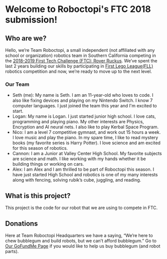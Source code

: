 # Welcome to Roboctopi's FTC 2018 submission!

## Who are we?
Hello, we’re Team Roboctopi, a small independent (not affiliated with any school or organization) robotics team in Southern California competing in the [2018-2019 First Tech Challenge (FTC): Rover Ruckus](https://www.firstinspires.org/robotics/ftc). We’ve spent the last 2 years building our skills by participating in [First Lego League(FLL)](https://www.firstinspires.org/robotics/fll) robotics competition and now, we’re ready to move up to the next level.
### Our Team
* Seth (me): My name is Seth. I am an 11-year-old who loves to code. I also like fixing devices and playing on my Nintendo Switch. I know 7 computer languages. I just joined the team this year and I'm excited to start.
* Logan: My name is Logan. I just started junior high school. I love cats, programming and playing piano. My other interests are Physics, Encryption and AI neural nets. I also like to play Kerbal Space Program.
* Nico: I am a level 7 competitive gymnast, and work out 15 hours a week. I love music and play the piano. In my spare time, I like to read mystery books (my favorite series is Harry Potter). I love science and am excited for this season of robotics.
* Cannon: I am a Junior at Valley Center High School. My favorite subjects are science and math. I like working with my hands whether it be building things or working on cars.
* Alex: I am Alex and I am thrilled to be part of Roboctopi this season. I have just started High School and robotics is one of my many interests along with fencing, solving rubik’s cube, juggling, and reading.

## What is this project?
This project is the code for our robot that we are using to compete in FTC.

## Donations
Here at Team Roboctopi Headquarters we have a saying, “We’re here to chew bubblegum and build robots, but we can’t afford bubblegum.” Go to [Our GoFundMe Page](https://www.gofundme.com/help-team-roboctopi-get-started) if you would like to help us buy bubblegum (and robot parts).
